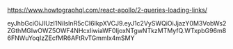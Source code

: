 https://www.howtographql.com/react-apollo/2-queries-loading-links/

eyJhbGciOiJIUzI1NiIsInR5cCI6IkpXVCJ9.eyJ1c2VySWQiOiJjazY0M3VobWs2ZGthMGIwOWZ5OWF4NHcxIiwiaWF0IjoxNTgwNTkzMTMyfQ.WTxpbG96m86FNWuYoqIzZEcfMR6AFtRvTGmmIx4mSMY
